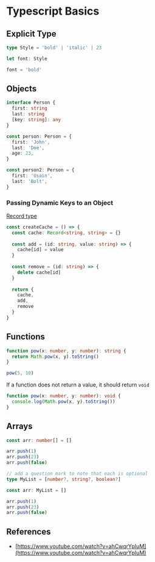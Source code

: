 # Typescript Basics

## Explicit Type

```typescript
type Style = 'bold' | 'italic' | 23

let font: Style

font = 'bold'
```

## Objects

```typescript
interface Person {
  first: string
  last: string
  [key: string]: any
}

const person: Person = {
  first: 'John',
  last: 'Doe',
  age: 23,
}

const person2: Person = {
  first: 'Usain',
  last: 'Bolt',
}
```

### Passing Dynamic Keys to an Object

[Record type](https://www.typescriptlang.org/docs/handbook/utility-types.html#recordkeys-type)

```typescript
const createCache = () => {
  const cache: Record<string, string> = {}
  
  const add = (id: string, value: string) => {
    cache[id] = value
  }
  
  const remove = (id: string) => {
    delete cache[id]
  }
  
  return {
    cache,
    add,
    remove
  }
}
```

## Functions

```typescript
function pow(x: number, y: number): string {
  return Math.pow(x, y).toString()
}

pow(5, 10)
```

If a function does not return a value, it should return `void`

```typescript
function pow(x: number, y: number): void {
  console.log(Math.pow(x, y).toString())
}
```

## Arrays

```typescript
const arr: number[] = []

arr.push(1)
arr.push(23)
arr.push(false)
```

```typescript
// add a question mark to note that each is optional
type MyList = [number?, string?, boolean?]

const arr: MyList = []

arr.push(1)
arr.push(23)
arr.push(false)
```

## References

- [https://www.youtube.com/watch?v=ahCwqrYpIuM](https://www.youtube.com/watch?v=ahCwqrYpIuM)
